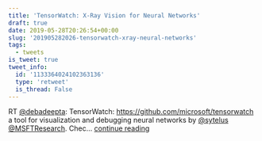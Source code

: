 ```yaml
---
title: 'TensorWatch: X-Ray Vision for Neural Networks'
draft: true
date: 2019-05-28T20:26:54+00:00
slug: '201905282026-tensorwatch-xray-neural-networks'
tags:
  - tweets
is_tweet: true
tweet_info:
  id: '1133364024102363136'
  type: 'retweet'
  is_thread: False
---
```




RT [@debadeepta](https://x.com/debadeepta): TensorWatch: <https://github.com/microsoft/tensorwatch> a tool for visualization and debugging neural networks by [@sytelus](https://x.com/sytelus) [@MSFTResearch](https://x.com/MSFTResearch). Chec… [continue reading](https://x.com/sytelus/status/1133364024102363136)
